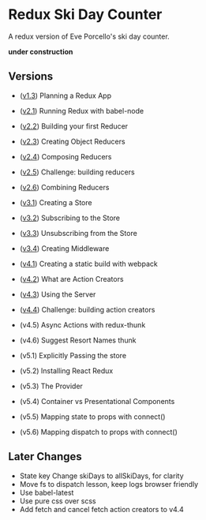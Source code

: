 Redux Ski Day Counter
=======================
A redux version of Eve Porcello's ski day counter.

__**under construction**__

Versions
----------

* ([v1.3](https://github.com/MoonTahoe/ski-day-counter-redux/tree/v1.3)) Planning a Redux App
* ([v2.1](https://github.com/MoonTahoe/ski-day-counter-redux/tree/v2.1)) Running Redux with babel-node
* ([v2.2](https://github.com/MoonTahoe/ski-day-counter-redux/tree/v2.2)) Building your first Reducer
* ([v2.3](https://github.com/MoonTahoe/ski-day-counter-redux/tree/v2.3)) Creating Object Reducers
* ([v2.4](https://github.com/MoonTahoe/ski-day-counter-redux/tree/v2.4)) Composing Reducers
* ([v2.5](https://github.com/MoonTahoe/ski-day-counter-redux/tree/v2.5)) Challenge: building reducers
* ([v2.6](https://github.com/MoonTahoe/ski-day-counter-redux/tree/v2.6)) Combining Reducers
* ([v3.1](https://github.com/MoonTahoe/ski-day-counter-redux/tree/v3.1)) Creating a Store
* ([v3.2](https://github.com/MoonTahoe/ski-day-counter-redux/tree/v3.2)) Subscribing to the Store
* ([v3.3](https://github.com/MoonTahoe/ski-day-counter-redux/tree/v3.3)) Unsubscribing from the Store
* ([v3.4](https://github.com/MoonTahoe/ski-day-counter-redux/tree/v3.4)) Creating Middleware
* ([v4.1](https://github.com/MoonTahoe/ski-day-counter-redux/tree/v4.1)) Creating a static build with webpack
* ([v4.2](https://github.com/MoonTahoe/ski-day-counter-redux/tree/v4.2)) What are Action Creators
* ([v4.3](https://github.com/MoonTahoe/ski-day-counter-redux/tree/v4.3)) Using the Server
* ([v4.4](https://github.com/MoonTahoe/ski-day-counter-redux/tree/v4.4)) Challenge: building action creators
* (v4.5) Async Actions with redux-thunk
* (v4.6) Suggest Resort Names thunk

* (v5.1) Explicitly Passing the store
* (v5.2) Installing React Redux
* (v5.3) The Provider
* (v5.4) Container vs Presentational Components
* (v5.5) Mapping state to props with connect()
* (v5.6) Mapping dispatch to props with connect()

Later Changes
------------

* State key Change skiDays to allSkiDays, for clarity
* Move fs to dispatch lesson, keep logs browser friendly
* Use babel-latest
* Use pure css over scss
* Add fetch and cancel fetch action creators to v4.4
